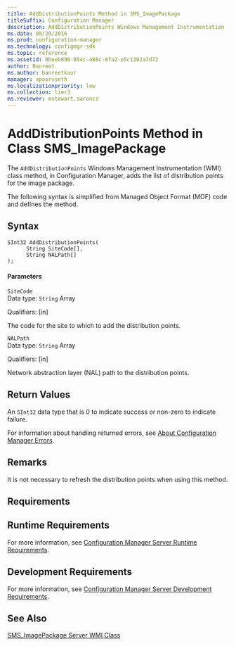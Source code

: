 ```yaml
---
title: AddDistributionPoints Method in SMS_ImagePackage
titleSuffix: Configuration Manager
description: AddDistributionPoints Windows Management Instrumentation (WMI) class method adds the list of distribution points for the image package.
ms.date: 09/20/2016
ms.prod: configuration-manager
ms.technology: configmgr-sdk
ms.topic: reference
ms.assetid: 0beeb890-054c-488c-8fa2-e5c1302a7d72
author: Banreet
ms.author: banreetkaur
manager: apoorvseth
ms.localizationpriority: low
ms.collection: tier3
ms.reviewer: mstewart,aaroncz 
---
```

# AddDistributionPoints Method in Class SMS_ImagePackage
The `AddDistributionPoints` Windows Management Instrumentation (WMI) class method, in Configuration Manager, adds the list of distribution points for the image package.  

 The following syntax is simplified from Managed Object Format (MOF) code and defines the method.  

## Syntax  

```  
SInt32 AddDistributionPoints(  
      String SiteCode[],  
      String NALPath[]  
);  
```  

#### Parameters  
 `SiteCode`  
 Data type: `String` Array  

 Qualifiers: [in]  

 The code for the site to which to add the distribution points.  

 `NALPath`  
 Data type: `String` Array  

 Qualifiers: [in]  

 Network abstraction layer (NAL) path to the distribution points.  

## Return Values  
 An `SInt32` data type that is 0 to indicate success or non-zero to indicate failure.  

 For information about handling returned errors, see [About Configuration Manager Errors](../../../develop/core/understand/about-configuration-manager-errors.md).  

## Remarks  
 It is not necessary to refresh the distribution points when using this method.  

## Requirements  

## Runtime Requirements  
 For more information, see [Configuration Manager Server Runtime Requirements](../../../develop/core/reqs/server-runtime-requirements.md).  

## Development Requirements  
 For more information, see [Configuration Manager Server Development Requirements](../../../develop/core/reqs/server-development-requirements.md).  

## See Also  
 [SMS_ImagePackage Server WMI Class](../../../develop/reference/osd/sms_imagepackage-server-wmi-class.md)
